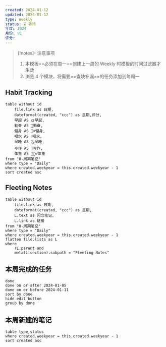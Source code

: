```yaml
---
created: 2024-01-12
updated: 2024-01-12
type: Weekly
status: ⌛️ 等待
年度: 2024
月份: 01
评分:
---
```

> [!notes]- 注意事项
> 1. 本模板==必须在周一==创建上一周的 Weekly 时模板的时间过滤器才生效
> 2. 浏览 4 个模块，将需要==查缺补漏==的任务添加到每周一
## Habit Tracking
```dataview
table without id 
	file.link as 日期,
	dateformat(created, "ccc") as 星期,评分,
	早起 AS 🌞早起,
	勤奋 AS 💪勤奋,
	健身 AS 🏃‍♂️健身,
	喝水 AS 💧喝水,
	早睡 AS 🌜早睡,
	写作 AS 📝写作,
	体重 AS 🏋🏻‍♂️体重
from "0-周期笔记"
where type = "Daily"
where created.weekyear = this.created.weekyear - 1
sort created asc
```
## Fleeting Notes
```dataview
table without id 
	file.link as 日期,
	dateformat(created, "ccc") as 星期, 
	L.text as 闪念笔记, 
	L.link as 链接
from "0-周期笔记"
where type = "Daily"
where created.weekyear = this.created.weekyear - 1
flatten file.lists as L
where
	!L.parent and
	meta(L.section).subpath = "Fleeting Notes"
```
## 本周完成的任务
```tasks
done
done on or after 2024-01-05
done on or before 2024-01-11
sort by done
hide edit button
group by done
```
## 本周新建的笔记
```dataview
table type,status
where created.weekyear = this.created.weekyear - 1
sort created asc
```